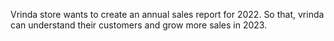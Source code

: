 Vrinda store wants to create an annual sales report for 2022.  So that, vrinda  can understand their customers and grow more sales in 2023.
